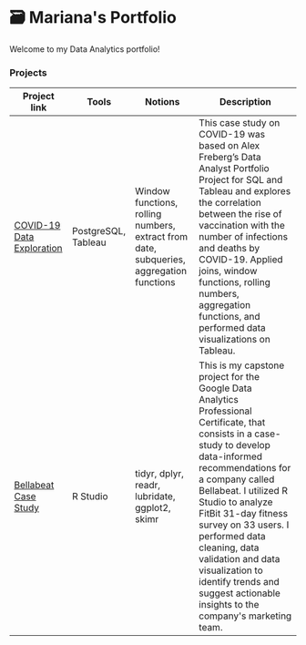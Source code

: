 # 🗃️ Mariana's Portfolio

Welcome to my Data Analytics portfolio!  

### Projects

Project link | Tools | Notions | Description
|---|---|---|---|
|[COVID-19 Data Exploration](https://github.com/marianaobmorais/covid_data_exploration)| PostgreSQL, Tableau | Window functions, rolling numbers, extract from date, subqueries, aggregation functions | This case study on COVID-19 was based on Alex Freberg’s Data Analyst Portfolio Project for SQL and Tableau and explores the correlation between the rise of vaccination with the number of infections and deaths by COVID-19. Applied joins, window functions, rolling numbers, aggregation functions, and performed data visualizations on Tableau.|
|[Bellabeat Case Study](https://www.kaggle.com/code/marianamorais/bellabeat-case-study-with-r)| R Studio | tidyr, dplyr, readr, lubridate, ggplot2, skimr | This is my capstone project for the Google Data Analytics Professional Certificate, that consists in a case-study to develop data-informed recommendations for a company called Bellabeat. I utilized R Studio to analyze FitBit 31-day fitness survey on 33 users. I performed data cleaning, data validation and data visualization to identify trends and suggest actionable insights to the company's marketing team.|


